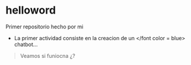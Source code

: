 # helloword
Primer repositorio hecho por mi 
- La primer actividad consiste en la creacion de un 
</font color = blue> chatbot... <font/>
> Veamos si funiocna ¿?
